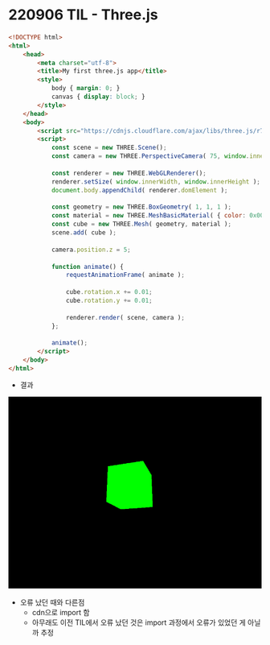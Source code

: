 # 220906 TIL - Three.js

```html
<!DOCTYPE html>
<html>
	<head>
		<meta charset="utf-8">
		<title>My first three.js app</title>
		<style>
			body { margin: 0; }
			canvas { display: block; }
		</style>
	</head>
	<body>
		<script src="https://cdnjs.cloudflare.com/ajax/libs/three.js/r79/three.min.js"></script>
		<script>
			const scene = new THREE.Scene();
			const camera = new THREE.PerspectiveCamera( 75, window.innerWidth / window.innerHeight, 0.1, 1000 );

			const renderer = new THREE.WebGLRenderer();
			renderer.setSize( window.innerWidth, window.innerHeight );
			document.body.appendChild( renderer.domElement );

			const geometry = new THREE.BoxGeometry( 1, 1, 1 );
			const material = new THREE.MeshBasicMaterial( { color: 0x00ff00 } );
			const cube = new THREE.Mesh( geometry, material );
			scene.add( cube );

			camera.position.z = 5;

			function animate() {
				requestAnimationFrame( animate );

				cube.rotation.x += 0.01;
				cube.rotation.y += 0.01;

				renderer.render( scene, camera );
			};

			animate();
		</script>
	</body>
</html>
```

- 결과

![image-20220906012019230](./220906_TIL.assets/image-20220906012019230.png)

- 오류 났던 때와 다른점
  - cdn으로 import 함
  - 아무래도 이전 TIL에서 오류 났던 것은 import 과정에서 오류가 있었던 게 아닐까 추정